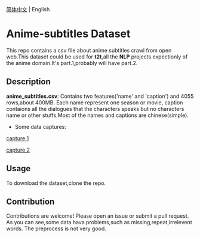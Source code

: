 [简体中文](README.zh-CN.md) | English

# Anime-subtitles Dataset

This repo contains a csv file about anime subtitles crawl from open web.This dataset could be used for **t2t**,all the **NLP** projects expectionly of the anime domain.It's part.1,probably will have part.2.

## Description

**anime_subtitles.csv**: Contains two features('name' and 'caption') and 4055 rows,about 400MB. Each name represent  one season or movie, caption contaions all the dialogues that the characters speaks but no characters name or other stuffs.Most of the names and captions are chinese(simple).

- Some data captures:

[capture 1](https://github.com/cily-yyds/Anime-subtitles/blob/main/glimpse/capture%201.png)

[capture 2](https://github.com/cily-yyds/Anime-subtitles/blob/main/glimpse/capture%202.png)

## Usage

To download the dataset,clone the repo.

## Contribution

Contributions are welcome! Please open an issue or submit a pull request. As you can see,some data hava problems,such as missing,repeat,irrelevent words. The preprocess is not very good.
